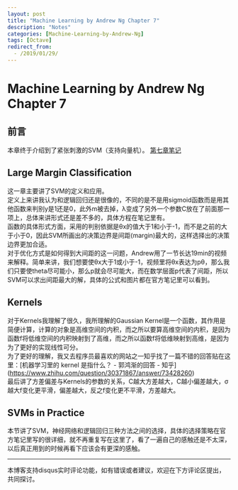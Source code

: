 ```yaml
---
layout: post
title: "Machine Learning by Andrew Ng Chapter 7"
description: "Notes"
categories: [Machine-Learning-by-Andrew-Ng]
tags: [Octave]
redirect_from:
  - /2019/01/29/
---
```

# Machine Learning by Andrew Ng Chapter 7
 
## 前言  

本章终于介绍到了紧张刺激的SVM（支持向量机）。
[第七章笔记](https://www.coursera.org/learn/machine-learning/resources/Es9Qo)  

## Large Margin Classification  

这一章主要讲了SVM的定义和应用。  
定义上来讲我认为和逻辑回归还是很像的，不同的是不是用sigmoid函数而是用其他函数来判别y是1还是0，此外m被去掉，λ变成了另外一个参数C放在了前面那一项上，总体来讲形式还是差不多的，具体方程在笔记里有。  
函数的具体形式方面，采用的判别依据是θx的值大于1和小于-1，而不是之前的大于小于0，因此SVM所画出的决策边界是间距(margin)最大的，这样选择出的决策边界更加合适。  
对于优化方式是如何得到大间距的这一问题，Andrew用了一节长达19min的视频来解释。简单来讲，我们想要使θx大于1或小于-1，视频里将θx表达为pθ，那么我们只要使theta尽可能小，那么p就会尽可能大，而在数学层面p代表了间距，所以SVM可以求出间距最大的解，具体的公式和图片都在官方笔记里可以看到。  

## Kernels  

对于Kernels我理解了很久，我所理解的Gaussian Kernel是一个函数，其作用是简便计算，计算的对象是高维空间的内积，而之所以要算高维空间的内积，是因为函数f将低维空间的内积映射到了高维，而之所以函数f将低维映射到高维，是因为为了更好的实现线性可分。  
为了更好的理解，我又去程序员最喜欢的网站之一知乎找了一篇不错的回答贴在这里：[机器学习里的 kernel 是指什么？ - 郭鸿渐的回答 - 知乎]
(https://www.zhihu.com/question/30371867/answer/73428260)  
最后讲了方差偏差与Kernels的参数的关系，C越大方差越大，C越小偏差越大，σ越大f变化更平滑，偏差越大，反之f变化更不平滑，方差越大。  

## SVMs in Practice  

本节讲了SVM，神经网络和逻辑回归三种方法之间的选择，具体的选择策略在官方笔记里写的很详细，就不再重复写在这里了，看了一遍自己的感触还是不太深，以后真正用到的时候再看下应该会有更深的感触。  

---
本博客支持disqus实时评论功能，如有错误或者建议，欢迎在下方评论区提出，共同探讨。
